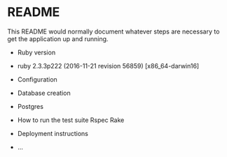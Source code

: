 # README

This README would normally document whatever steps are necessary to get the
application up and running.


* Ruby version
- ruby 2.3.3p222 (2016-11-21 revision 56859) [x86_64-darwin16]

* Configuration

* Database creation
- Postgres


* How to run the test suite
Rspec Rake


* Deployment instructions

* ...
